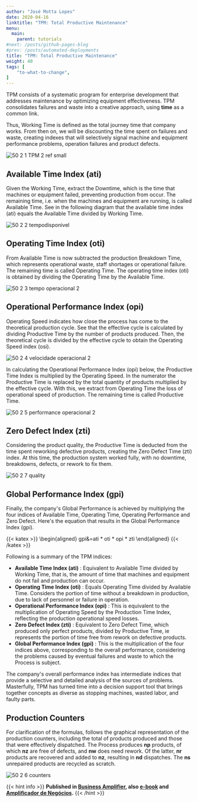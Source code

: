 ```yaml
---
author: "José Motta Lopes"
date: 2020-04-16
linktitle: "TPM: Total Productive Maintenance"
menu:
  main:
    parent: tutorials
#next: /posts/github-pages-blog
#prev: /posts/automated-deployments
title: "TPM: Total Productive Maintenance"
weight: 40
tags: [
    "to-what-to-change",
]
---
```

TPM consists of a systematic program for enterprise development that addresses maintenance by optimizing equipment effectiveness. TPM consolidates failures and waste into a creative approach, using **time** as a common link.

Thus, Working Time is defined as the total journey time that company works. From then on, we will be discounting the time spent on failures and waste, creating indexes that will selectively signal machine and equipment performance problems, operation failures and product defects.

![50 2 1 TPM 2 ref small](https://user-images.githubusercontent.com/86032/79464036-f5fa4980-7fcf-11ea-891b-5e7adc758e20.png)

## Available Time Index (ati)

Given the Working Time, extract the Downtime, which is the time that machines or equipment failed, preventing production from occur. The remaining time, i.e. when the machines and equipment are running, is called Available Time. See in the following diagram that the available time index (ati) equals the Available Time divided by Working Time.

![50 2 2 tempodisponivel](https://user-images.githubusercontent.com/86032/79464045-f8f53a00-7fcf-11ea-97f1-ba420a15e555.png)

## Operating Time Index (oti)

From Available Time is now subtracted the production Breakdown Time, which represents operational waste, staff shortages or operational failure. The remaining time is called Operating Time. The operating time index (oti) is obtained by dividing the Operating Time by the Available Time.

![50 2 3 tempo operacional 2](https://user-images.githubusercontent.com/86032/79464056-fd215780-7fcf-11ea-845d-b03402a64573.png)

## Operational Performance Index (opi) 

Operating Speed indicates how close the process has come to the theoretical production cycle. See that the effective cycle is calculated by dividing Productive Time by the number of products produced. Then, the theoretical cycle is divided by the effective cycle to obtain the Operating Speed index (osi).

![50 2 4 velocidade operacional 2](https://user-images.githubusercontent.com/86032/79464071-01e60b80-7fd0-11ea-8645-0f4cd160ff56.png)

In calculating the Operational Performance Index (opi) below, the Productive Time Index is multiplied by the Operating Speed. In the numerator the Productive Time is replaced by the total quantity of products multiplied by the effective cycle. With this, we extract from Operating Time the loss of operational speed of production. The remaining time is called Productive Time.

![50 2 5 performance operacional 2](https://user-images.githubusercontent.com/86032/79464079-04e0fc00-7fd0-11ea-801d-4d8add8063b7.png)

## Zero Defect Index (zti)

Considering the product quality, the Productive Time is deducted from the time spent reworking defective products, creating the Zero Defect Time (zti) index. At this time, the production system worked fully, with no downtime, breakdowns, defects, or rework to fix them.

![50 2 7 quality](https://user-images.githubusercontent.com/86032/79464099-0ad6dd00-7fd0-11ea-901d-b8a5f9feec2d.png)

## Global Performance Index (gpi)

Finally, the company's Global Performance is achieved by multiplying the four indices of Available Time, Operating Time, Operating Performance and Zero Defect. Here's the equation that results in the Global Performance Index (gpi).

{{< katex >}}
\begin{aligned}
   gpi&=ati * oti * opi * zti
\end{aligned}
{{< /katex >}}

Following is a summary of the TPM indices:

- **Available Time Index (ati)** : Equivalent to Available Time divided by Working Time, that is, the amount of time that machines and equipment do not fail and production can occur.
- **Operating Time Index (oti)** : Equals Operating Time divided by Available Time. Considers the portion of time without a breakdown in production, due to lack of personnel or failure in operation.
- **Operational Performance Index (opi)** : This is equivalent to the multiplication of Operating Speed by the Production Time Index, reflecting the production operational speed losses.
- **Zero Defect Index (zti)** : Equivalent to Zero Defect Time, which produced only perfect products, divided by Productive Time, ie represents the portion of time free from rework on defective products.
- **Global Performance Index (gpi)** : This is the multiplication of the four indices above, corresponding to the overall performance, considering the problems caused by eventual failures and waste to which the Process is subject.

The company's overall performance index has intermediate indices that provide a selective and detailed analysis of the sources of problems. Masterfully, TPM has turned time into a decision support tool that brings together concepts as diverse as stopping machines, wasted labor, and faulty parts.

## Production Counters

For clarification of the formulas, follows the graphical representation of the production counters, including the total of products produced and those that were effectively dispatched. The Process produces **np** products, of which **nz** are free of defects, and **nw** does need rework. Of the latter, **nr** products are recovered and added to **nz**, resulting in **nd** dispatches. The **ns** unrepaired products are recycled as scratch.

![50 2 6 counters](https://user-images.githubusercontent.com/86032/79464086-07dbec80-7fd0-11ea-99a7-8d503a87454f.png)

{{< hint info >}}
**Published in [Business Amplifier](https://www.amazon.com/Business-Amplifier-M-Sc-Motta-Lopes/dp/B083XGK14Q), also [e-book](https://www.amazon.com/Business-Amplifier-Jose-Motta-Lopes-ebook-dp-B086L6V6QY/dp/B086L6V6QY/) and [Amplificador de Negócios](https://www.amazon.com/M-Sc-Jose-Motta-Lopes/dp/8592301009).**
{{< /hint >}}
